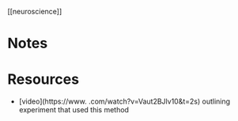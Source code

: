 [[neuroscience]]

# Notes

# Resources
- [video](https://www. .com/watch?v=Vaut2BJlv10&t=2s) outlining experiment that used this method
